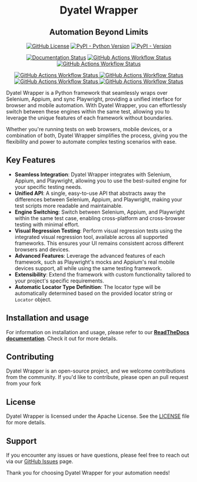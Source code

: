 <h1 align="center">Dyatel Wrapper</h1>

<h2 align="center">Automation Beyond Limits</h2>

<p align="center">
    <a href="https://github.com/CustomEnv/dyatel/blob/master/LICENSE"><img alt="GitHub License" src="https://img.shields.io/github/license/CustomEnv/dyatel?logo=github&color=%234F2684&labelColor=%232E353B"></a>
    <a href="https://pypi.org/project/dyatel-wrapper/"><img alt="PyPI - Python Version" src="https://img.shields.io/pypi/pyversions/dyatel-wrapper?logo=pypi&labelColor=%232E353B"></a>
    <a href="https://pypi.org/project/dyatel-wrapper/"><img alt="PyPI - Version" src="https://img.shields.io/pypi/v/dyatel-wrapper?logo=pypi&labelColor=%232E353B"></a>
</p> 

<p align="center">
    <a href="https://dyatel-wrapper.readthedocs.io"><img alt="Documentation Status" src="https://img.shields.io/readthedocs/dyatel-wrapper?logo=readthedocs&labelColor=%232E353B&label=docs"></a>
    <a href="https://github.com/CustomEnv/dyatel/actions/workflows/static_tests.yml">
        <img alt="GitHub Actions Workflow Status" src="https://img.shields.io/github/actions/workflow/status/CustomEnv/dyatel/static_tests.yml?logo=github&label=Unit%20Tests&labelColor=%232E353B">
    </a>
    <a href="https://github.com/CustomEnv/dyatel/actions/workflows/playwright_tests.yml">
        <img alt="GitHub Actions Workflow Status" src="https://img.shields.io/github/actions/workflow/status/CustomEnv/dyatel/playwright_tests.yml?logo=github&label=Playwright%20Tests&labelColor=%232E353B">
    </a>
</p> 

<p align="center">
    <a href="https://github.com/CustomEnv/dyatel/actions/workflows/selenium_tests.yml">
        <img alt="GitHub Actions Workflow Status" src="https://img.shields.io/github/actions/workflow/status/CustomEnv/dyatel/selenium_tests.yml?logo=github&label=Selenium%20Tests&labelColor=%232E353B">
    </a>
    <a href="https://github.com/CustomEnv/dyatel/actions/workflows/selenium_safari_tests.yml">
        <img alt="GitHub Actions Workflow Status" src="https://img.shields.io/github/actions/workflow/status/CustomEnv/dyatel/selenium_safari_tests.yml?logo=github&label=Selenium%20Safari%20Tests&labelColor=%232E353B">
    </a>
    <a href="https://github.com/CustomEnv/dyatel/actions/workflows/appium_android_tests.yml">
        <img alt="GitHub Actions Workflow Status" src="https://img.shields.io/github/actions/workflow/status/CustomEnv/dyatel/appium_android_tests.yml?logo=github&label=Android%20Tests&labelColor=%232E353B">
    </a>
    <a href="https://github.com/CustomEnv/dyatel/actions/workflows/appium_ios_tests.yml">
        <img alt="GitHub Actions Workflow Status" src="https://img.shields.io/github/actions/workflow/status/CustomEnv/dyatel/appium_ios_tests.yml?logo=github&label=iOS%20Tests&labelColor=%232E353B">
    </a>
</p>


Dyatel Wrapper is a Python framework that seamlessly wraps over Selenium, Appium, and sync Playwright,
providing a unified interface for browser and mobile automation. With Dyatel Wrapper, you can effortlessly switch 
between these engines within the same test, allowing you to leverage the unique features of each framework without boundaries.

Whether you're running tests on web browsers, mobile devices, or a combination of both, Dyatel Wrapper simplifies the 
process, giving you the flexibility and power to automate complex testing scenarios with ease.

## Key Features

- **Seamless Integration**: Dyatel Wrapper integrates with Selenium, Appium, and Playwright, allowing you to use the best-suited engine for your specific testing needs.
- **Unified API**: A single, easy-to-use API that abstracts away the differences between Selenium, Appium, and Playwright, making your test scripts more readable and maintainable.
- **Engine Switching**: Switch between Selenium, Appium, and Playwright within the same test case, enabling cross-platform and cross-browser testing with minimal effort.
- **Visual Regression Testing**: Perform visual regression tests using the integrated visual regression tool, available across all supported frameworks. This ensures your UI remains consistent across different browsers and devices.
- **Advanced Features**: Leverage the advanced features of each framework, such as Playwright's mocks and Appium's real mobile devices support, all while using the same testing framework.
- **Extensibility**: Extend the framework with custom functionality tailored to your project's specific requirements.
- **Automatic Locator Type Definition**: The locator type will be automatically determined based on the provided locator string or `Locator` object.


## Installation and usage
For information on installation and usage, please refer to our **[ReadTheDocs documentation](https://dyatel-wrapper.readthedocs.io)**. Check it out for more details.


## Contributing

Dyatel Wrapper is an open-source project, and we welcome contributions from the community. If you'd like to contribute, please open an pull request from your fork

## License

Dyatel Wrapper is licensed under the Apache License. See the [LICENSE](https://github.com/CustomEnv/dyatel/blob/master/LICENSE) file for more details.

## Support

If you encounter any issues or have questions, please feel free to reach out via our [GitHub Issues](https://github.com/CustomEnv/dyatel/issues) page.

Thank you for choosing Dyatel Wrapper for your automation needs!
